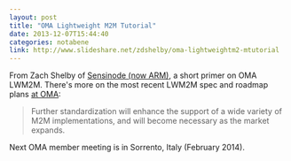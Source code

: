 ```yaml
---
layout: post
title: "OMA Lightweight M2M Tutorial"
date: 2013-12-07T15:44:40
categories: notabene
link: http://www.slideshare.net/zdshelby/oma-lightweightm2-mtutorial
---
```


From Zach Shelby of [Sensinode (now ARM)][ln0], a short primer on OMA LWM2M. There's more on the most recent LWM2M spec and roadmap plans [at OMA][ln2]:

> Further standardization will enhance the support of a wide variety of M2M implementations, and will become necessary as the market expands.

Next OMA member meeting is in Sorrento, Italy (February 2014).

[ln0]: http://www.sensinode.com/
[ln2]: http://openmobilealliance.org/about-oma/work-program/m2m-enablers/

